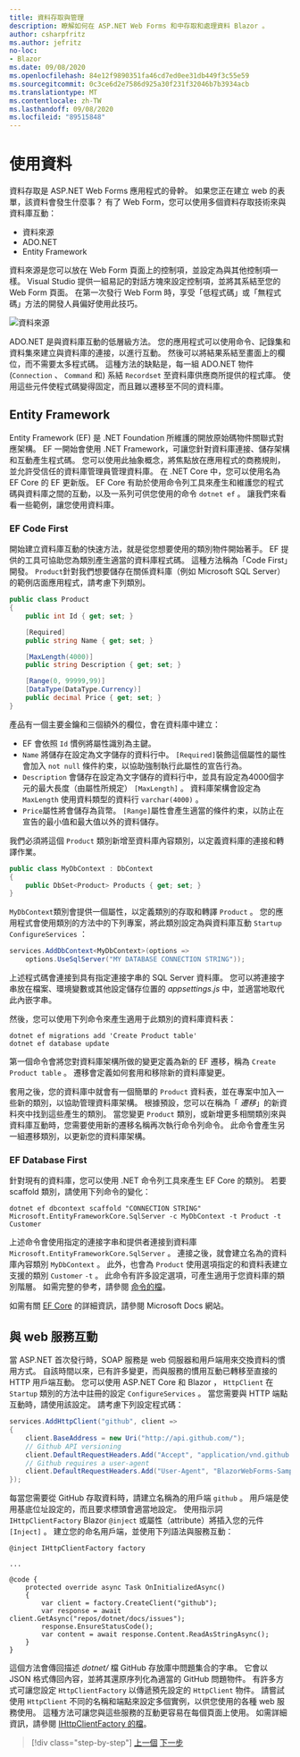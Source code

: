 ```yaml
---
title: 資料存取與管理
description: 瞭解如何在 ASP.NET Web Forms 和中存取和處理資料 Blazor 。
author: csharpfritz
ms.author: jefritz
no-loc:
- Blazor
ms.date: 09/08/2020
ms.openlocfilehash: 84e12f9890351fa46cd7ed0ee31db449f3c55e59
ms.sourcegitcommit: 0c3ce6d2e7586d925a30f231f32046b7b3934acb
ms.translationtype: MT
ms.contentlocale: zh-TW
ms.lasthandoff: 09/08/2020
ms.locfileid: "89515848"
---
```

# <a name="work-with-data"></a>使用資料

資料存取是 ASP.NET Web Forms 應用程式的骨幹。 如果您正在建立 web 的表單，該資料會發生什麼事？ 有了 Web Form，您可以使用多個資料存取技術來與資料庫互動：

- 資料來源
- ADO.NET
- Entity Framework

資料來源是您可以放在 Web Form 頁面上的控制項，並設定為與其他控制項一樣。 Visual Studio 提供一組易記的對話方塊來設定控制項，並將其系結至您的 Web Form 頁面。 在第一次發行 Web Form 時，享受「低程式碼」或「無程式碼」方法的開發人員偏好使用此技巧。

![資料來源](media/data/datasources.png)

ADO.NET 是與資料庫互動的低層級方法。 您的應用程式可以使用命令、記錄集和資料集來建立與資料庫的連接，以進行互動。 然後可以將結果系結至畫面上的欄位，而不需要太多程式碼。 這種方法的缺點是，每一組 ADO.NET 物件 (`Connection` 、 `Command` 和) 系結 `Recordset` 至資料庫供應商所提供的程式庫。 使用這些元件使程式碼變得固定，而且難以遷移至不同的資料庫。

## <a name="entity-framework"></a>Entity Framework

Entity Framework (EF) 是 .NET Foundation 所維護的開放原始碼物件關聯式對應架構。 EF 一開始會使用 .NET Framework，可讓您針對資料庫連接、儲存架構和互動產生程式碼。 您可以使用此抽象概念，將焦點放在應用程式的商務規則，並允許受信任的資料庫管理員管理資料庫。 在 .NET Core 中，您可以使用名為 EF Core 的 EF 更新版。 EF Core 有助於使用命令列工具來產生和維護您的程式碼與資料庫之間的互動，以及一系列可供您使用的命令 `dotnet ef` 。 讓我們來看看一些範例，讓您使用資料庫。

### <a name="ef-code-first"></a>EF Code First

開始建立資料庫互動的快速方法，就是從您想要使用的類別物件開始著手。 EF 提供的工具可協助您為類別產生適當的資料庫程式碼。 這種方法稱為「Code First」開發。 `Product`針對我們想要儲存在關係資料庫（例如 Microsoft SQL Server）的範例店面應用程式，請考慮下列類別。

```csharp
public class Product
{
    public int Id { get; set; }

    [Required]
    public string Name { get; set; }

    [MaxLength(4000)]
    public string Description { get; set; }

    [Range(0, 99999,99)]
    [DataType(DataType.Currency)]
    public decimal Price { get; set; }
}
```

產品有一個主要金鑰和三個額外的欄位，會在資料庫中建立：  

- EF 會依照 `Id` 慣例將屬性識別為主鍵。
- `Name` 將儲存在設定為文字儲存的資料行中。 `[Required]`裝飾這個屬性的屬性會加入 `not null` 條件約束，以協助強制執行此屬性的宣告行為。
- `Description` 會儲存在設定為文字儲存的資料行中，並具有設定為4000個字元的最大長度（由屬性所規定） `[MaxLength]` 。 資料庫架構會設定為 `MaxLength` 使用資料類型的資料行 `varchar(4000)` 。
- `Price`屬性將會儲存為貨幣。 `[Range]`屬性會產生適當的條件約束，以防止在宣告的最小值和最大值以外的資料儲存。

我們必須將這個 `Product` 類別新增至資料庫內容類別，以定義資料庫的連接和轉譯作業。

```csharp
public class MyDbContext : DbContext
{
    public DbSet<Product> Products { get; set; }
}
```

`MyDbContext`類別會提供一個屬性，以定義類別的存取和轉譯 `Product` 。  您的應用程式會使用類別的方法中的下列專案，將此類別設定為與資料庫互動 `Startup` `ConfigureServices` ：

```csharp
services.AddDbContext<MyDbContext>(options =>
    options.UseSqlServer("MY DATABASE CONNECTION STRING"));
```

上述程式碼會連接到具有指定連接字串的 SQL Server 資料庫。 您可以將連接字串放在檔案、環境變數或其他設定儲存位置的 *appsettings.js* 中，並適當地取代此內嵌字串。

然後，您可以使用下列命令來產生適用于此類別的資料庫資料表：

```dotnetcli
dotnet ef migrations add 'Create Product table'
dotnet ef database update
```

第一個命令會將您對資料庫架構所做的變更定義為新的 EF 遷移，稱為 `Create Product table` 。  遷移會定義如何套用和移除新的資料庫變更。

套用之後，您的資料庫中就會有一個簡單的 `Product` 資料表，並在專案中加入一些新的類別，以協助管理資料庫架構。  根據預設，您可以在稱為「 *遷移*」的新資料夾中找到這些產生的類別。  當您變更 `Product` 類別，或新增更多相關類別來與資料庫互動時，您需要使用新的遷移名稱再次執行命令列命令。  此命令會產生另一組遷移類別，以更新您的資料庫架構。

### <a name="ef-database-first"></a>EF Database First

針對現有的資料庫，您可以使用 .NET 命令列工具來產生 EF Core 的類別。 若要 scaffold 類別，請使用下列命令的變化：

```dotnetcli
dotnet ef dbcontext scaffold "CONNECTION STRING" Microsoft.EntityFrameworkCore.SqlServer -c MyDbContext -t Product -t Customer
```

上述命令會使用指定的連接字串和提供者連接到資料庫 `Microsoft.EntityFrameworkCore.SqlServer` 。 連接之後，就會建立名為的資料庫內容類別 `MyDbContext` 。 此外，也會為 `Product` 使用選項指定的和資料表建立支援的類別 `Customer` `-t` 。 此命令有許多設定選項，可產生適用于您資料庫的類別階層。 如需完整的參考，請參閱 [命令的檔](/ef/core/miscellaneous/cli/dotnet#dotnet-ef-dbcontext-scaffold)。

如需有關 [EF Core](/ef/core/) 的詳細資訊，請參閱 Microsoft Docs 網站。

## <a name="interact-with-web-services"></a>與 web 服務互動

當 ASP.NET 首次發行時，SOAP 服務是 web 伺服器和用戶端用來交換資料的慣用方式。 自該時間以來，已有許多變更，而與服務的慣用互動已轉移至直接的 HTTP 用戶端互動。 您可以使用 ASP.NET Core 和 Blazor ， `HttpClient` 在 `Startup` 類別的方法中註冊的設定 `ConfigureServices` 。 當您需要與 HTTP 端點互動時，請使用該設定。 請考慮下列設定程式碼：

```csharp
services.AddHttpClient("github", client =>
{
    client.BaseAddress = new Uri("http://api.github.com/");
    // Github API versioning
    client.DefaultRequestHeaders.Add("Accept", "application/vnd.github.v3+json");
    // Github requires a user-agent
    client.DefaultRequestHeaders.Add("User-Agent", "BlazorWebForms-Sample");
});
```

每當您需要從 GitHub 存取資料時，請建立名稱為的用戶端 `github` 。 用戶端是使用基底位址設定的，而且要求標頭會適當地設定。 使用指示詞 `IHttpClientFactory` Blazor `@inject` 或屬性（attribute）將插入您的元件 `[Inject]` 。 建立您的命名用戶端，並使用下列語法與服務互動：

```razor
@inject IHttpClientFactory factory

...

@code {
    protected override async Task OnInitializedAsync()
    {
        var client = factory.CreateClient("github");
        var response = await client.GetAsync("repos/dotnet/docs/issues");
        response.EnsureStatusCode();
        var content = await response.Content.ReadAsStringAsync();
    }
}
```

這個方法會傳回描述 *dotnet/* 檔 GitHub 存放庫中問題集合的字串。 它會以 JSON 格式傳回內容，並將其還原序列化為適當的 GitHub 問題物件。 有許多方式可讓您設定 `HttpClientFactory` 以傳遞預先設定的 `HttpClient` 物件。 請嘗試使用 `HttpClient` 不同的名稱和端點來設定多個實例，以供您使用的各種 web 服務使用。 這種方法可讓您與這些服務的互動更容易在每個頁面上使用。 如需詳細資訊，請參閱 [IHttpClientFactory 的檔](/aspnet/core/fundamentals/http-requests)。

>[!div class="step-by-step"]
>[上一個](forms-validation.md) 
>[下一步](middleware.md)
